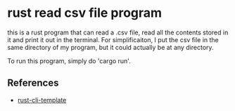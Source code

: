 # rust read csv file program
this is a rust program that can read a .csv file, read all the contents stored in it and print it out in the terminal. For simplificaiton, I put the csv file in the same directory of my program, but it could actually be at any directory.

To run this program, simply do 'cargo run'.


## References
* [rust-cli-template](https://github.com/kbknapp/rust-cli-template)
